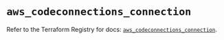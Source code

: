 # `aws_codeconnections_connection`

Refer to the Terraform Registry for docs: [`aws_codeconnections_connection`](https://registry.terraform.io/providers/hashicorp/aws/5.98.0/docs/resources/codeconnections_connection).

